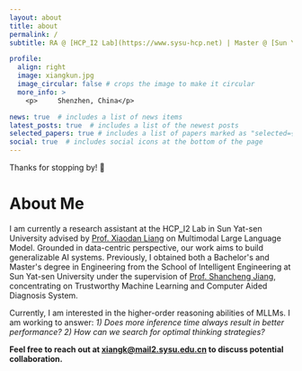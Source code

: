 ```yaml
---
layout: about
title: about
permalink: /
subtitle: RA @ [HCP_I2 Lab](https://www.sysu-hcp.net) | Master @ [Sun Yat-sen University](https://ise.sysu.edu.cn)

profile:
  align: right
  image: xiangkun.jpg
  image_circular: false # crops the image to make it circular
  more_info: >
    <p>     Shenzhen, China</p>

news: true  # includes a list of news items
latest_posts: true  # includes a list of the newest posts
selected_papers: true # includes a list of papers marked as "selected={true}"
social: true  # includes social icons at the bottom of the page
---
```


Thanks for stopping by! 👋

# About Me
I am currently a research assistant at the HCP_I2 Lab in Sun Yat-sen University advised by [Prof. Xiaodan Liang](https://lemondan.github.io/) on Multimodal Large Language Model. Grounded in data-centric perspective, our work aims to build generalizable AI systems. Previously, I obtained both a Bachelor's and Master's degree in Engineering from the School of Intelligent Engineering at Sun Yat-sen University under the supervision of [Prof. Shancheng Jiang](https://ise.sysu.edu.cn/teacher/teacher02/1415334.htm), concentrating on Trustworthy Machine Learning and Computer Aided Diagnosis System.

Currently, I am interested in the higher-order reasoning abilities of MLLMs. I am working to answer: *1) Does more inference time always result in better performance? 2) How can we search for optimal thinking strategies?*

**Feel free to reach out at xiangk@mail2.sysu.edu.cn to discuss potential collaboration.**
